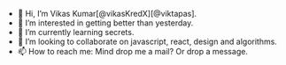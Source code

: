 - 👋 Hi, I’m Vikas Kumar[@vikasKredX][@viktapas].
- 👀 I’m interested in getting better than yesterday.
- 🌱 I’m currently learning secrets.
- 💞️ I’m looking to collaborate on javascript, react, design and algorithms.
- 📫 How to reach me: Mind drop me a mail? Or drop a message.

<!---
vikasKredX/vikasKredX is a ✨ special ✨ repository because its `README.md` (this file) appears on your GitHub profile.
You can click the Preview link to take a look at your changes.
--->
